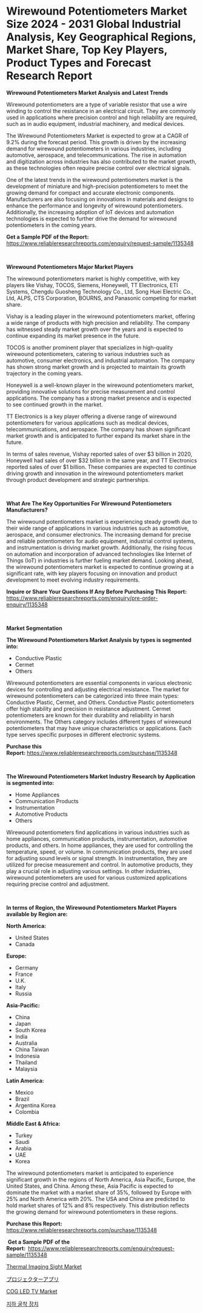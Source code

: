 <p><h1>Wirewound Potentiometers Market Size 2024 - 2031 Global Industrial Analysis, Key Geographical Regions, Market Share, Top Key Players, Product Types and Forecast Research Report</h1></p><p><strong>Wirewound Potentiometers Market Analysis and Latest Trends</strong></p>
<p><p>Wirewound potentiometers are a type of variable resistor that use a wire winding to control the resistance in an electrical circuit. They are commonly used in applications where precision control and high reliability are required, such as in audio equipment, industrial machinery, and medical devices.</p><p>The Wirewound Potentiometers Market is expected to grow at a CAGR of 9.2% during the forecast period. This growth is driven by the increasing demand for wirewound potentiometers in various industries, including automotive, aerospace, and telecommunications. The rise in automation and digitization across industries has also contributed to the market growth, as these technologies often require precise control over electrical signals.</p><p>One of the latest trends in the wirewound potentiometers market is the development of miniature and high-precision potentiometers to meet the growing demand for compact and accurate electronic components. Manufacturers are also focusing on innovations in materials and designs to enhance the performance and longevity of wirewound potentiometers. Additionally, the increasing adoption of IoT devices and automation technologies is expected to further drive the demand for wirewound potentiometers in the coming years.</p></p>
<p><strong>Get a Sample PDF of the Report:&nbsp;</strong> <a href="https://www.reliableresearchreports.com/enquiry/request-sample/1135348">https://www.reliableresearchreports.com/enquiry/request-sample/1135348</a></p>
<p>&nbsp;</p>
<p><strong>Wirewound Potentiometers Major Market Players</strong></p>
<p><p>The wirewound potentiometers market is highly competitive, with key players like Vishay, TOCOS, Siemens, Honeywell, TT Electronics, ETI Systems, Chengdu Guosheng Technology Co., Ltd, Song Huei Electric Co., Ltd, ALPS, CTS Corporation, BOURNS, and Panasonic competing for market share. </p><p>Vishay is a leading player in the wirewound potentiometers market, offering a wide range of products with high precision and reliability. The company has witnessed steady market growth over the years and is expected to continue expanding its market presence in the future.</p><p>TOCOS is another prominent player that specializes in high-quality wirewound potentiometers, catering to various industries such as automotive, consumer electronics, and industrial automation. The company has shown strong market growth and is projected to maintain its growth trajectory in the coming years.</p><p>Honeywell is a well-known player in the wirewound potentiometers market, providing innovative solutions for precise measurement and control applications. The company has a strong market presence and is expected to see continued growth in the market.</p><p>TT Electronics is a key player offering a diverse range of wirewound potentiometers for various applications such as medical devices, telecommunications, and aerospace. The company has shown significant market growth and is anticipated to further expand its market share in the future.</p><p>In terms of sales revenue, Vishay reported sales of over $3 billion in 2020, Honeywell had sales of over $32 billion in the same year, and TT Electronics reported sales of over $1 billion. These companies are expected to continue driving growth and innovation in the wirewound potentiometers market through product development and strategic partnerships.</p></p>
<p>&nbsp;</p>
<p><strong>What Are The Key Opportunities For Wirewound Potentiometers Manufacturers?</strong></p>
<p><p>The wirewound potentiometers market is experiencing steady growth due to their wide range of applications in various industries such as automotive, aerospace, and consumer electronics. The increasing demand for precise and reliable potentiometers for audio equipment, industrial control systems, and instrumentation is driving market growth. Additionally, the rising focus on automation and incorporation of advanced technologies like Internet of Things (IoT) in industries is further fueling market demand. Looking ahead, the wirewound potentiometers market is expected to continue growing at a significant rate, with key players focusing on innovation and product development to meet evolving industry requirements.</p></p>
<p><strong>Inquire or Share Your Questions If Any Before Purchasing This Report:</strong> <a href="https://www.reliableresearchreports.com/enquiry/pre-order-enquiry/1135348">https://www.reliableresearchreports.com/enquiry/pre-order-enquiry/1135348</a></p>
<p>&nbsp;</p>
<p><strong>Market Segmentation</strong></p>
<p><strong>The Wirewound Potentiometers Market Analysis by types is segmented into:</strong></p>
<p><ul><li>Conductive Plastic</li><li>Cermet</li><li>Others</li></ul></p>
<p><p>Wirewound potentiometers are essential components in various electronic devices for controlling and adjusting electrical resistance. The market for wirewound potentiometers can be categorized into three main types: Conductive Plastic, Cermet, and Others. Conductive Plastic potentiometers offer high stability and precision in resistance adjustment. Cermet potentiometers are known for their durability and reliability in harsh environments. The Others category includes different types of wirewound potentiometers that may have unique characteristics or applications. Each type serves specific purposes in different electronic systems.</p></p>
<p><strong>Purchase this Report:&nbsp;</strong><a href="https://www.reliableresearchreports.com/purchase/1135348">https://www.reliableresearchreports.com/purchase/1135348</a></p>
<p>&nbsp;</p>
<p><strong>The Wirewound Potentiometers Market Industry Research by Application is segmented into:</strong></p>
<p><ul><li>Home Appliances</li><li>Communication Products</li><li>Instrumentation</li><li>Automotive Products</li><li>Others</li></ul></p>
<p><p>Wirewound potentiometers find applications in various industries such as home appliances, communication products, instrumentation, automotive products, and others. In home appliances, they are used for controlling the temperature, speed, or volume. In communication products, they are used for adjusting sound levels or signal strength. In instrumentation, they are utilized for precise measurement and control. In automotive products, they play a crucial role in adjusting various settings. In other industries, wirewound potentiometers are used for various customized applications requiring precise control and adjustment.</p></p>
<p>&nbsp;</p>
<p><strong>In terms of Region, the Wirewound Potentiometers Market Players available by Region are:</strong></p>
<p>
    <p> <strong> North America: </strong>
        <ul>
            <li>United States</li>
            <li>Canada</li>
        </ul>
        </p> 
    <p> <strong> Europe: </strong>
        <ul>
            <li>Germany</li>
            <li>France</li>
            <li>U.K.</li>
            <li>Italy</li>
            <li>Russia</li>
        </ul>
        </p> 
    <p> <strong> Asia-Pacific: </strong>
        <ul>
            <li>China</li>
            <li>Japan</li>
            <li>South Korea</li>
            <li>India</li>
            <li>Australia</li>
            <li>China Taiwan</li>
            <li>Indonesia</li>
            <li>Thailand</li>
            <li>Malaysia</li>
        </ul>
        </p> 
    <p> <strong> Latin America: </strong>
        <ul>
            <li>Mexico</li>
            <li>Brazil</li>
            <li>Argentina Korea</li>
            <li>Colombia</li>
        </ul>
        </p> 
    <p> <strong> Middle East & Africa: </strong>
        <ul>
            <li>Turkey</li>
            <li>Saudi</li>
            <li>Arabia</li>
            <li>UAE</li>
            <li>Korea</li>
        </ul>
    </p>
    </p>
<p><p>The wirewound potentiometers market is anticipated to experience significant growth in the regions of North America, Asia Pacific, Europe, the United States, and China. Among these, Asia Pacific is expected to dominate the market with a market share of 35%, followed by Europe with 25% and North America with 20%. The USA and China are predicted to hold market shares of 12% and 8% respectively. This distribution reflects the growing demand for wirewound potentiometers in these regions.</p></p>
<p><strong>Purchase this Report: </strong><a href="https://www.reliableresearchreports.com/purchase/1135348">https://www.reliableresearchreports.com/purchase/1135348</a></p>
<p>&nbsp;<strong>Get a Sample PDF of the Report:&nbsp;&nbsp;</strong><a href="https://www.reliableresearchreports.com/enquiry/request-sample/1135348">https://www.reliableresearchreports.com/enquiry/request-sample/1135348</a></p>
<p><strong></strong></p>
<p><p><a href="https://github.com/guneycigdem35/Market-Research-Report-List-2/blob/main/thermal-imaging-sight-market.md">Thermal Imaging Sight Market</a></p><p><a href="https://github.com/oafhukehf4709715/Market-Research-Report-List-1/blob/main/30203029659.md">プロジェクターアプリ</a></p><p><a href="https://github.com/Paul14Anderson63/Market-Research-Report-List-3/blob/main/cog-led-tv-market.md">COG LED TV Market</a></p><p><a href="https://github.com/plelbej847484502/Market-Research-Report-List-1/blob/main/38437018959.md">지하 굴착 장치</a></p></p>